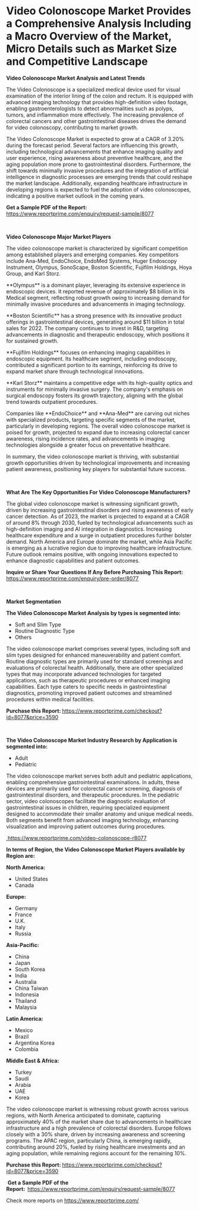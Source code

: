 <p><h1>Video Colonoscope Market Provides a Comprehensive Analysis Including a Macro Overview of the Market, Micro Details such as Market Size and Competitive Landscape</h1></p><p><strong>Video Colonoscope Market Analysis and Latest Trends</strong></p>
<p><p>The Video Colonoscope is a specialized medical device used for visual examination of the interior lining of the colon and rectum. It is equipped with advanced imaging technology that provides high-definition video footage, enabling gastroenterologists to detect abnormalities such as polyps, tumors, and inflammation more effectively. The increasing prevalence of colorectal cancers and other gastrointestinal diseases drives the demand for video colonoscopy, contributing to market growth.</p><p>The Video Colonoscope Market is expected to grow at a CAGR of 3.20% during the forecast period. Several factors are influencing this growth, including technological advancements that enhance imaging quality and user experience, rising awareness about preventive healthcare, and the aging population more prone to gastrointestinal disorders. Furthermore, the shift towards minimally invasive procedures and the integration of artificial intelligence in diagnostic processes are emerging trends that could reshape the market landscape. Additionally, expanding healthcare infrastructure in developing regions is expected to fuel the adoption of video colonoscopes, indicating a positive market outlook in the coming years.</p></p>
<p><strong>Get a Sample PDF of the Report:&nbsp;</strong> <a href="https://www.reportprime.com/enquiry/request-sample/8077?utm_campaign=3196&utm_medium=2&utm_source=Github&utm_content=ia&utm_term=19032025&utm_id=video-colonoscope">https://www.reportprime.com/enquiry/request-sample/8077</a></p>
<p>&nbsp;</p>
<p><strong>Video Colonoscope Major Market Players</strong></p>
<p><p>The video colonoscope market is characterized by significant competition among established players and emerging companies. Key competitors include Ana-Med, EndoChoice, EndoMed Systems, Huger Endoscopy Instrument, Olympus, SonoScape, Boston Scientific, Fujifilm Holdings, Hoya Group, and Karl Storz.</p><p>**Olympus** is a dominant player, leveraging its extensive experience in endoscopic devices. It reported revenue of approximately $8 billion in its Medical segment, reflecting robust growth owing to increasing demand for minimally invasive procedures and advancements in imaging technology.</p><p>**Boston Scientific** has a strong presence with its innovative product offerings in gastrointestinal devices, generating around $11 billion in total sales for 2022. The company continues to invest in R&D, targeting advancements in diagnostic and therapeutic endoscopy, which positions it for sustained growth.</p><p>**Fujifilm Holdings** focuses on enhancing imaging capabilities in endoscopic equipment. Its healthcare segment, including endoscopy, contributed a significant portion to its earnings, reinforcing its drive to expand market share through technological innovations.</p><p>**Karl Storz** maintains a competitive edge with its high-quality optics and instruments for minimally invasive surgery. The company's emphasis on surgical endoscopy fosters its growth trajectory, aligning with the global trend towards outpatient procedures.</p><p>Companies like **EndoChoice** and **Ana-Med** are carving out niches with specialized products, targeting specific segments of the market, particularly in developing regions. The overall video colonoscope market is poised for growth, projected to expand due to increasing colorectal cancer awareness, rising incidence rates, and advancements in imaging technologies alongside a greater focus on preventative healthcare.</p><p>In summary, the video colonoscope market is thriving, with substantial growth opportunities driven by technological improvements and increasing patient awareness, positioning key players for substantial future success.</p></p>
<p>&nbsp;</p>
<p><strong>What Are The Key Opportunities For Video Colonoscope Manufacturers?</strong></p>
<p><p>The global video colonoscope market is witnessing significant growth, driven by increasing gastrointestinal disorders and rising awareness of early cancer detection. As of 2023, the market is projected to expand at a CAGR of around 8% through 2030, fueled by technological advancements such as high-definition imaging and AI integration in diagnostics. Increasing healthcare expenditure and a surge in outpatient procedures further bolster demand. North America and Europe dominate the market, while Asia Pacific is emerging as a lucrative region due to improving healthcare infrastructure. Future outlook remains positive, with ongoing innovations expected to enhance diagnostic capabilities and patient outcomes.</p></p>
<p><strong>Inquire or Share Your Questions If Any Before Purchasing This Report:</strong> <a href="https://www.reportprime.com/enquiry/pre-order/8077?utm_campaign=3196&utm_medium=2&utm_source=Github&utm_content=ia&utm_term=19032025&utm_id=video-colonoscope">https://www.reportprime.com/enquiry/pre-order/8077</a></p>
<p>&nbsp;</p>
<p><strong>Market Segmentation</strong></p>
<p><strong>The Video Colonoscope Market Analysis by types is segmented into:</strong></p>
<p><ul><li>Soft and Slim Type</li><li>Routine Diagnostic Type</li><li>Others</li></ul></p>
<p><p>The video colonoscope market comprises several types, including soft and slim types designed for enhanced maneuverability and patient comfort. Routine diagnostic types are primarily used for standard screenings and evaluations of colorectal health. Additionally, there are other specialized types that may incorporate advanced technologies for targeted applications, such as therapeutic procedures or enhanced imaging capabilities. Each type caters to specific needs in gastrointestinal diagnostics, promoting improved patient outcomes and streamlined procedures within medical facilities.</p></p>
<p><strong>Purchase this Report:&nbsp;</strong><a href="https://www.reportprime.com/checkout?id=8077&price=3590&utm_campaign=3196&utm_medium=2&utm_source=Github&utm_content=ia&utm_term=19032025&utm_id=video-colonoscope">https://www.reportprime.com/checkout?id=8077&price=3590</a></p>
<p>&nbsp;</p>
<p><strong>The Video Colonoscope Market Industry Research by Application is segmented into:</strong></p>
<p><ul><li>Adult</li><li>Pediatric</li></ul></p>
<p><p>The video colonoscope market serves both adult and pediatric applications, enabling comprehensive gastrointestinal examinations. In adults, these devices are primarily used for colorectal cancer screening, diagnosis of gastrointestinal disorders, and therapeutic procedures. In the pediatric sector, video colonoscopes facilitate the diagnostic evaluation of gastrointestinal issues in children, requiring specialized equipment designed to accommodate their smaller anatomy and unique medical needs. Both segments benefit from advanced imaging technology, enhancing visualization and improving patient outcomes during procedures.</p></p>
<p><a href="https://www.reportprime.com/video-colonoscope-r8077?utm_campaign=3196&utm_medium=2&utm_source=Github&utm_content=ia&utm_term=19032025&utm_id=video-colonoscope">&nbsp;https://www.reportprime.com/video-colonoscope-r8077</a></p>
<p><strong>In terms of Region, the Video Colonoscope Market Players available by Region are:</strong></p>
<p>
    <p> <strong> North America: </strong>
        <ul>
            <li>United States</li>
            <li>Canada</li>
        </ul>
        </p> 
    <p> <strong> Europe: </strong>
        <ul>
            <li>Germany</li>
            <li>France</li>
            <li>U.K.</li>
            <li>Italy</li>
            <li>Russia</li>
        </ul>
        </p> 
    <p> <strong> Asia-Pacific: </strong>
        <ul>
            <li>China</li>
            <li>Japan</li>
            <li>South Korea</li>
            <li>India</li>
            <li>Australia</li>
            <li>China Taiwan</li>
            <li>Indonesia</li>
            <li>Thailand</li>
            <li>Malaysia</li>
        </ul>
        </p> 
    <p> <strong> Latin America: </strong>
        <ul>
            <li>Mexico</li>
            <li>Brazil</li>
            <li>Argentina Korea</li>
            <li>Colombia</li>
        </ul>
        </p> 
    <p> <strong> Middle East & Africa: </strong>
        <ul>
            <li>Turkey</li>
            <li>Saudi</li>
            <li>Arabia</li>
            <li>UAE</li>
            <li>Korea</li>
        </ul>
    </p>
    </p>
<p><p>The video colonoscope market is witnessing robust growth across various regions, with North America anticipated to dominate, capturing approximately 40% of the market share due to advancements in healthcare infrastructure and a high prevalence of colorectal disorders. Europe follows closely with a 30% share, driven by increasing awareness and screening programs. The APAC region, particularly China, is emerging rapidly, contributing around 20%, fueled by rising healthcare investments and an aging population, while remaining regions account for the remaining 10%.</p></p>
<p><strong>Purchase this Report: </strong><a href="https://www.reportprime.com/checkout?id=8077&price=3590&utm_campaign=3196&utm_medium=2&utm_source=Github&utm_content=ia&utm_term=19032025&utm_id=video-colonoscope">https://www.reportprime.com/checkout?id=8077&price=3590</a></p>
<p>&nbsp;<strong>Get a Sample PDF of the Report:&nbsp;&nbsp;</strong><a href="https://www.reportprime.com/enquiry/request-sample/8077?utm_campaign=3196&utm_medium=2&utm_source=Github&utm_content=ia&utm_term=19032025&utm_id=video-colonoscope">https://www.reportprime.com/enquiry/request-sample/8077</a></p>
<p><strong></strong></p>
<p>Check more reports on <a href="https://www.reportprime.com/?utm_campaign=3196&utm_medium=2&utm_source=Github&utm_content=ia&utm_term=19032025&utm_id=video-colonoscope">https://www.reportprime.com/</a></p>